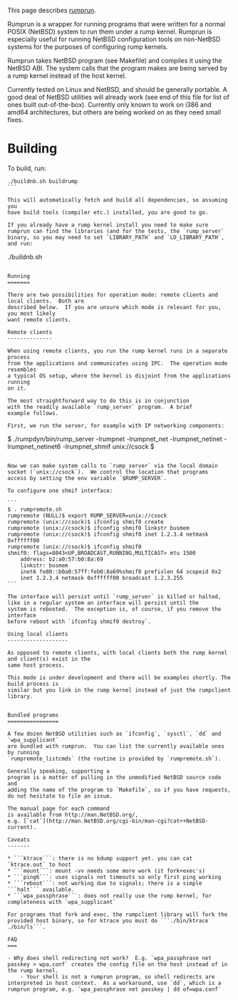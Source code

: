 This page describes [rumprun](http://repo.rumpkernel.org/rumprun).

Rumprun is a wrapper for running programs that were written for a normal POSIX (NetBSD) system to run them under a rump kernel.  Rumprun is especially useful for running NetBSD configuration tools on non-NetBSD systems for the purposes of configuring rump kernels.

Rumprun takes NetBSD program (see Makefile) and compiles it using the NetBSD ABI.  The system calls that the program makes are being served by a rump kernel instead of the host kernel.

Currently tested on Linux and NetBSD, and should be generally
portable. A good deal of NetBSD utilities will already work
(see end of this file for list of ones built out-of-the-box).
Currently only known to work on i386 and amd64 architectures,
but others are being worked on as they need small fixes.

Building
========

To build, run: 
````
./buildnb.sh buildrump
```

This will automatically fetch and build all dependencies, so assuming you
have build tools (compiler etc.) installed, you are good to go.

If you already have a rump kernel install you need to make sure rumprun can find the libraries (and for the tests, the `rump_server` binary, so you may need to set `LIBRARY_PATH` and `LD_LIBRARY_PATH`, and run:
````
./buildnb.sh
```

Running
=======

There are two possibilities for operation mode: remote clients and local clients.  Both are
described below.  If you are unsure which mode is relevant for you, you most likely
want remote clients.

Remote clients
--------------

When using remote clients, you run the rump kernel runs in a separate process
from the applications and communicates using IPC.  The operation mode resembles
a typical OS setup, where the kernel is disjoint from the applications running
on it.

The most straightforward way to do this is in conjunction
with the readily available `rump_server` program.  A brief
example follows.

First, we run the server, for example with IP networking components:

````
$ ./rumpdyn/bin/rump_server -lrumpnet -lrumpnet_net -lrumpnet_netinet -lrumpnet_netinet6 -lrumpnet_shmif unix://csock
$
````

Now we can make system calls to `rump_server` via the local domain
socket (`unix://csock`).  We control the location that programs
access by setting the env variable `$RUMP_SERVER`.

To configure one shmif interface:

```
$ . rumpremote.sh
rumpremote (NULL)$ export RUMP_SERVER=unix://csock
rumpremote (unix://csock)$ ifconfig shmif0 create
rumpremote (unix://csock)$ ifconfig shmif0 linkstr busmem
rumpremote (unix://csock)$ ifconfig shmif0 inet 1.2.3.4 netmask 0xffffff00
rumpremote (unix://csock)$ ifconfig shmif0
shmif0: flags=8043<UP,BROADCAST,RUNNING,MULTICAST> mtu 1500
	address: b2:a0:57:b0:8a:69
	linkstr: busmem
	inet6 fe80::b0a0:57ff:feb0:8a69%shmif0 prefixlen 64 scopeid 0x2
	inet 1.2.3.4 netmask 0xffffff00 broadcast 1.2.3.255
```

The interface will persist until `rump_server` is killed or halted,
like in a regular system an interface will persist until the
system is rebooted.  The exception is, of course, if you remove the interface
before reboot with `ifconfig shmif0 destroy`.

Using local clients
-------------------

As opposed to remote clients, with local clients both the rump kernel and client(s) exist in the
same host process.

This mode is under development and there will be examples shortly. The build process is
similar but you link in the rump kernel instead of just the rumpclient library.


Bundled programs
================

A few dozen NetBSD utilities such as `ifconfig`, `sysctl`, `dd` and `wpa_supplicant`
are bundled with rumprun.  You can list the currently available ones by running
`rumpremote_listcmds` (the routine is provided by `rumpremote.sh`).

Generally speaking, supporting a
program is a matter of pulling in the unmodified NetBSD source code and
adding the name of the program to `Makefile`, so if you have requests,
do not hesitate to file an issue.

The manual page for each command
is available from http://man.NetBSD.org/,
e.g. [`cat`](http://man.NetBSD.org/cgi-bin/man-cgi?cat++NetBSD-current).

Caveats
-------

* ```ktrace```: there is no kdump support yet. you can cat `ktrace.out` to host
* ```mount```: mount -vv needs some more work (it fork+exec's)
* ```ping6```: uses signals not timeouts so only first ping working
* ```reboot```: not working due to signals; there is a simple ```halt``` available.
* ```wpa_passphrase```: does not really use the rump kernel, for completeness with `wpa_supplicant`

For programs that fork and exec, the rumpclient library will fork the provided host binary, so for ktrace you must do ```./bin/ktrace ./bin/ls```.

FAQ
===

- Why does shell redirecting not work?  E.g. `wpa_passphrase net passkey > wpa.conf` creates the config file on the host instead of in the rump kernel.
    - Your shell is not a rumprun program, so shell redirects are interpreted in host context.  As a workaround, use `dd`, which is a rumprun program, e.g. `wpa_passphrase net passkey | dd of=wpa.conf`

